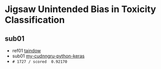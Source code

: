 
# Jigsaw Unintended Bias in Toxicity Classification

## sub01
* ref01 [taindow](https://www.kaggle.com/taindow/simple-cudnngru-python-keras)
* sub01 [my-cudnngru-python-keras](./my-cudnngru-python-keras.ipynb)
* `# 1727 / scored  0.92170`
